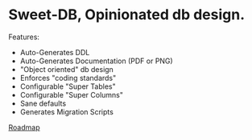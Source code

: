 # Sweet-DB, Opinionated db design.
Features:
* Auto-Generates DDL
* Auto-Generates Documentation (PDF or PNG)
* "Object oriented" db design
* Enforces "coding standards"
* Configurable "Super Tables"
* Configurable "Super Columns"
* Sane defaults
* Generates Migration Scripts

[Roadmap](TODOs.taskpaper)


